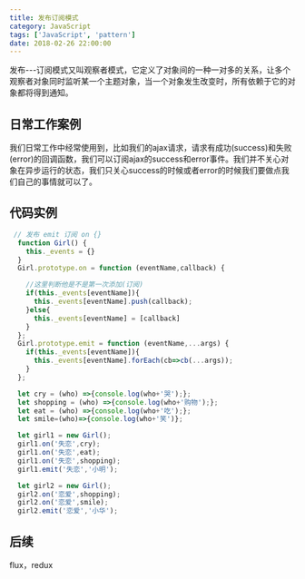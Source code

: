 ```yaml
---
title: 发布订阅模式
category: JavaScript
tags: ['JavaScript', 'pattern']
date: 2018-02-26 22:00:00
---
```


  发布---订阅模式又叫观察者模式，它定义了对象间的一种一对多的关系，让多个观察者对象同时监听某一个主题对象，当一个对象发生改变时，所有依赖于它的对象都将得到通知。
  
## 日常工作案例
  我们日常工作中经常使用到，比如我们的ajax请求，请求有成功(success)和失败(error)的回调函数，我们可以订阅ajax的success和error事件。我们并不关心对象在异步运行的状态，我们只关心success的时候或者error的时候我们要做点我们自己的事情就可以了。

## 代码实例

```javascript
 // 发布 emit 订阅 on {}
  function Girl() {
    this._events = {}
  }
  Girl.prototype.on = function (eventName,callback) {

    //这里判断他是不是第一次添加(订阅)
    if(this._events[eventName]){
      this._events[eventName].push(callback);
    }else{
      this._events[eventName] = [callback]
    }
  };
  Girl.prototype.emit = function (eventName,...args) {
    if(this._events[eventName]){
      this._events[eventName].forEach(cb=>cb(...args));
    }
  };

  let cry = (who) =>{console.log(who+'哭');};
  let shopping = (who) =>{console.log(who+'购物');};
  let eat = (who) =>{console.log(who+'吃');};
  let smile=(who)=>{console.log(who+'笑')};

  let girl1 = new Girl();
  girl1.on('失恋',cry);
  girl1.on('失恋',eat);
  girl1.on('失恋',shopping);
  girl1.emit('失恋','小明');

  let girl2 = new Girl();
  girl2.on('恋爱',shopping);
  girl2.on('恋爱',smile);
  girl2.emit('恋爱','小华');
```

## 后续
  flux，redux
